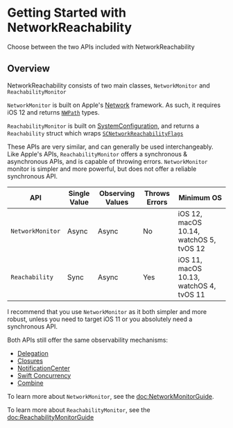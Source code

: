 # Getting Started with NetworkReachability

Choose between the two APIs included with NetworkReachability

## Overview

NetworkReachability consists of two main classes, ``NetworkMonitor`` and ``ReachabilityMonitor``

``NetworkMonitor`` is built on Apple's [Network](https://developer.apple.com/documentation/network) framework. As such, it requires iOS 12 and returns [`NWPath`](https://developer.apple.com/documentation/network/nwpath) types.

``ReachabilityMonitor`` is built on [SystemConfiguration](https://developer.apple.com/documentation/systemconfiguration), and returns a ``Reachability`` struct which wraps [``SCNetworkReachabilityFlags``](https://developer.apple.com/documentation/systemconfiguration/scnetworkreachabilityflags)

These APIs are very similar, and can generally be used interchangeably. Like Apple's APIs, ``ReachabilityMonitor`` offers a synchronous & asynchronous APIs, and is capable of throwing errors. ``NetworkMonitor`` monitor is simpler and more powerful, but does not offer a reliable synchronous API.

| API                | Single Value | Observing Values  | Throws Errors | Minimum OS                              |
| ------------------ | ------------ | ----------------- | ------------- | --------------------------------------- |
| ``NetworkMonitor`` | Async        | Async             | No            | iOS 12, macOS 10.14, watchOS 5, tvOS 12 |
| ``Reachability``   | Sync         | Async             | Yes           | iOS 11, macOS 10.13, watchOS 4, tvOS 11 |

I recommend that you use ``NetworkMonitor`` as it both simpler and more robust, unless you need to target iOS 11 or you absolutely need a synchronous API.

Both APIs still offer the same observability mechanisms:

* [Delegation](https://developer.apple.com/library/archive/documentation/General/Conceptual/DevPedia-CocoaCore/Delegation.html)
* [Closures](https://docs.swift.org/swift-book/LanguageGuide/Closures.html)
* [NotificationCenter](https://developer.apple.com/documentation/foundation/notificationcenter)
* [Swift Concurrency](https://docs.swift.org/swift-book/LanguageGuide/Concurrency.html)
* [Combine](https://developer.apple.com/documentation/combine)

To learn more about ``NetworkMonitor``, see the <doc:NetworkMonitorGuide>.

To learn more about ``ReachabilityMonitor``, see the <doc:ReachabilityMonitorGuide>
